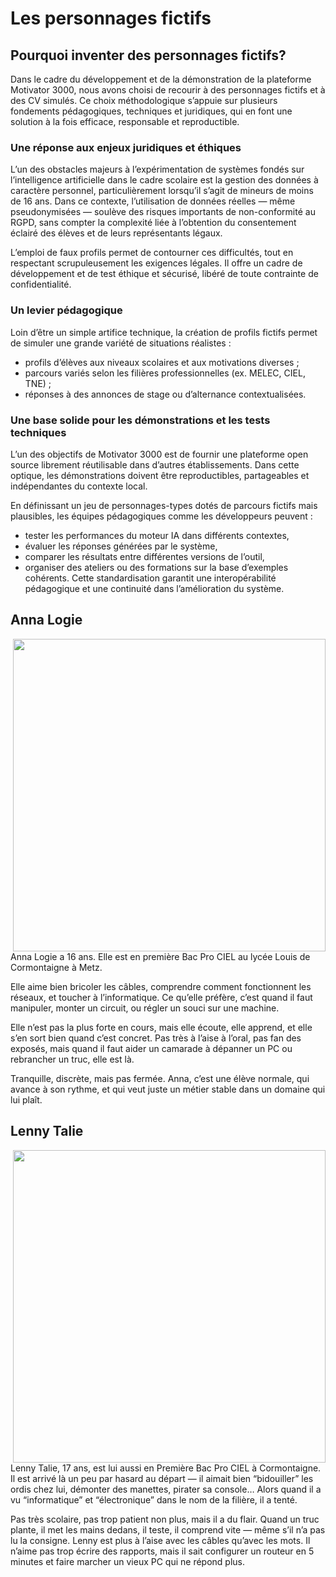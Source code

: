 # Les personnages fictifs

## Pourquoi inventer des personnages fictifs?

Dans le cadre du développement et de la démonstration de la plateforme Motivator 3000, nous avons choisi de recourir à des personnages fictifs et à des CV simulés. Ce choix méthodologique s’appuie sur plusieurs fondements pédagogiques, techniques et juridiques, qui en font une solution à la fois efficace, responsable et reproductible.

### Une réponse aux enjeux juridiques et éthiques
L’un des obstacles majeurs à l’expérimentation de systèmes fondés sur l’intelligence artificielle dans le cadre scolaire est la gestion des données à caractère personnel, particulièrement lorsqu’il s’agit de mineurs de moins de 16 ans. Dans ce contexte, l’utilisation de données réelles — même pseudonymisées — soulève des risques importants de non-conformité au RGPD, sans compter la complexité liée à l’obtention du consentement éclairé des élèves et de leurs représentants légaux.

L’emploi de faux profils permet de contourner ces difficultés, tout en respectant scrupuleusement les exigences légales. Il offre un cadre de développement et de test éthique et sécurisé, libéré de toute contrainte de confidentialité.

### Un levier pédagogique
Loin d’être un simple artifice technique, la création de profils fictifs permet de simuler une grande variété de situations réalistes :
- profils d’élèves aux niveaux scolaires et aux motivations diverses ;
- parcours variés selon les filières professionnelles (ex. MELEC, CIEL, TNE) ;
- réponses à des annonces de stage ou d’alternance contextualisées.

### Une base solide pour les démonstrations et les tests techniques
L’un des objectifs de Motivator 3000 est de fournir une plateforme open source librement réutilisable dans d’autres établissements. Dans cette optique, les démonstrations doivent être reproductibles, partageables et indépendantes du contexte local.

En définissant un jeu de personnages-types dotés de parcours fictifs mais plausibles, les équipes pédagogiques comme les développeurs peuvent :
- tester les performances du moteur IA dans différents contextes,
- évaluer les réponses générées par le système,
- comparer les résultats entre différentes versions de l’outil,
- organiser des ateliers ou des formations sur la base d’exemples cohérents.
Cette standardisation garantit une interopérabilité pédagogique et une continuité dans l’amélioration du système.


## Anna Logie

<img align="right" src="https://github.com/user-attachments/assets/80503c4d-f916-4101-805e-064c69a92dcc" height="500">
Anna Logie a 16 ans. Elle est en première Bac Pro CIEL au lycée Louis de Cormontaigne à Metz.

Elle aime bien bricoler les câbles, comprendre comment fonctionnent les réseaux, et toucher à l’informatique. Ce qu’elle préfère, c’est quand il faut manipuler, monter un circuit, ou régler un souci sur une machine.

Elle n’est pas la plus forte en cours, mais elle écoute, elle apprend, et elle s’en sort bien quand c’est concret. Pas très à l’aise à l’oral, pas fan des exposés, mais quand il faut aider un camarade à dépanner un PC ou rebrancher un truc, elle est là.

Tranquille, discrète, mais pas fermée. Anna, c’est une élève normale, qui avance à son rythme, et qui veut juste un métier stable dans un domaine qui lui plaît.

## Lenny Talie

<img align="right" src="https://github.com/user-attachments/assets/0265d4e6-7c67-406c-ada0-0d1f29e613ec" height="500">
Lenny Talie, 17 ans, est lui aussi en Première Bac Pro CIEL à Cormontaigne. Il est arrivé là un peu par hasard au départ — il aimait bien “bidouiller” les ordis chez lui, démonter des manettes, pirater sa console… Alors quand il a vu “informatique” et “électronique” dans le nom de la filière, il a tenté.

Pas très scolaire, pas trop patient non plus, mais il a du flair. Quand un truc plante, il met les mains dedans, il teste, il comprend vite — même s’il n’a pas lu la consigne. Lenny est plus à l’aise avec les câbles qu’avec les mots.
Il n’aime pas trop écrire des rapports, mais il sait configurer un routeur en 5 minutes et faire marcher un vieux PC qui ne répond plus.



